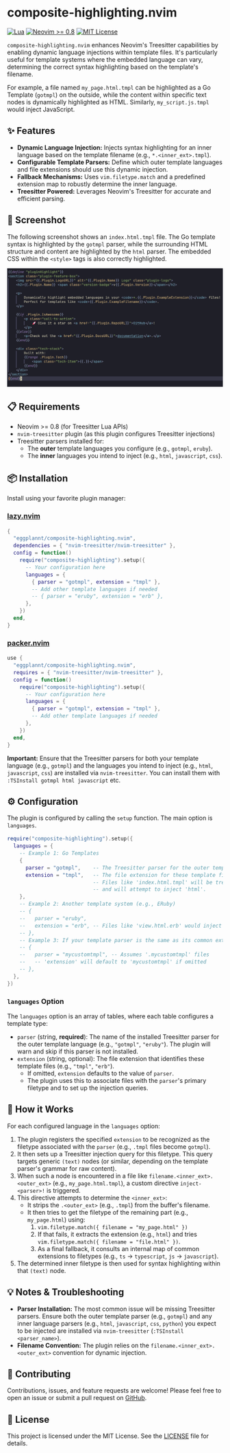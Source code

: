 # composite-highlighting.nvim

[![Lua](https://img.shields.io/badge/Lua-blue.svg?style=for-the-badge&logo=lua)](http://www.lua.org)
[![Neovim >= 0.8](https://img.shields.io/badge/Neovim-%3E%3D%200.8-blueviolet.svg?style=for-the-badge&logo=neovim)](https://neovim.io/)
[![MIT License](https://img.shields.io/badge/License-MIT-yellow.svg?style=for-the-badge)](https://opensource.org/licenses/MIT)

`composite-highlighting.nvim` enhances Neovim's Treesitter capabilities by enabling dynamic language injections within template files. It's particularly useful for template systems where the embedded language can vary, determining the correct syntax highlighting based on the template's filename.

For example, a file named `my_page.html.tmpl` can be highlighted as a Go Template (`gotmpl`) on the outside, while the content within specific text nodes is dynamically highlighted as HTML. Similarly, `my_script.js.tmpl` would inject JavaScript.

## ✨ Features

- **Dynamic Language Injection:** Injects syntax highlighting for an inner language based on the template filename (e.g., `*.<inner_ext>.tmpl`).
- **Configurable Template Parsers:** Define which outer template languages and file extensions should use this dynamic injection.
- **Fallback Mechanisms:** Uses `vim.filetype.match` and a predefined extension map to robustly determine the inner language.
- **Treesitter Powered:** Leverages Neovim's Treesitter for accurate and efficient parsing.

## 📸 Screenshot

The following screenshot shows an `index.html.tmpl` file. The Go template syntax is highlighted by the `gotmpl` parser, while the surrounding HTML structure and content are highlighted by the `html` parser. The embedded CSS within the `<style>` tags is also correctly highlighted.

![Composite Highlighting Demo](public/images/demo.png)

## 📋 Requirements

- Neovim >= 0.8 (for Treesitter Lua APIs)
- `nvim-treesitter` plugin (as this plugin configures Treesitter injections)
- Treesitter parsers installed for:
  - The **outer** template languages you configure (e.g., `gotmpl`, `eruby`).
  - The **inner** languages you intend to inject (e.g., `html`, `javascript`, `css`).

## 📦 Installation

Install using your favorite plugin manager:

### [lazy.nvim](https://github.com/folke/lazy.nvim)

```lua
{
  "eggplannt/composite-highlighting.nvim",
  dependencies = { "nvim-treesitter/nvim-treesitter" },
  config = function()
    require("composite-highlighting").setup({
      -- Your configuration here
      languages = {
        { parser = "gotmpl", extension = "tmpl" },
        -- Add other template languages if needed
        -- { parser = "eruby", extension = "erb" },
      },
    })
  end,
}
```

### [packer.nvim](https://github.com/wbthomason/packer.nvim)

```lua
use {
  "eggplannt/composite-highlighting.nvim",
  requires = { "nvim-treesitter/nvim-treesitter" },
  config = function()
    require("composite-highlighting").setup({
      -- Your configuration here
      languages = {
        { parser = "gotmpl", extension = "tmpl" },
        -- Add other template languages if needed
      },
    })
  end,
}
```

**Important:** Ensure that the Treesitter parsers for both your template language (e.g., `gotmpl`) and the languages you intend to inject (e.g., `html`, `javascript`, `css`) are installed via `nvim-treesitter`. You can install them with `:TSInstall gotmpl html javascript` etc.

## ⚙️ Configuration

The plugin is configured by calling the `setup` function. The main option is `languages`.

```lua
require("composite-highlighting").setup({
  languages = {
    -- Example 1: Go Templates
    {
      parser = "gotmpl",    -- The Treesitter parser for the outer template language
      extension = "tmpl",   -- The file extension for these template files
                            -- Files like 'index.html.tmpl' will be treated as 'gotmpl'
                            -- and will attempt to inject 'html'.
    },
    -- Example 2: Another template system (e.g., ERuby)
    -- {
    --   parser = "eruby",
    --   extension = "erb", -- Files like 'view.html.erb' would inject 'html'
    -- },
    -- Example 3: If your template parser is the same as its common extension
    -- {
    --   parser = "mycustomtmpl", -- Assumes '.mycustomtmpl' files
    --   -- 'extension' will default to 'mycustomtmpl' if omitted
    -- },
  },
})
```

### `languages` Option

The `languages` option is an array of tables, where each table configures a template type:

- `parser` (string, **required**): The name of the installed Treesitter parser for the outer template language (e.g., `"gotmpl"`, `"eruby"`). The plugin will warn and skip if this parser is not installed.
- `extension` (string, optional): The file extension that identifies these template files (e.g., `"tmpl"`, `"erb"`).
  - If omitted, `extension` defaults to the value of `parser`.
  - The plugin uses this to associate files with the `parser`'s primary filetype and to set up the injection queries.

## 🚀 How it Works

For each configured language in the `languages` option:

1.  The plugin registers the specified `extension` to be recognized as the filetype associated with the `parser` (e.g., `.tmpl` files become `gotmpl`).
2.  It then sets up a Treesitter injection query for this filetype. This query targets generic `(text)` nodes (or similar, depending on the template parser's grammar for raw content).
3.  When such a node is encountered in a file like `filename.<inner_ext>.<outer_ext>` (e.g., `my_page.html.tmpl`), a custom directive `inject-<parser>!` is triggered.
4.  This directive attempts to determine the `<inner_ext>`:
    - It strips the `.<outer_ext>` (e.g., `.tmpl`) from the buffer's filename.
    - It then tries to get the filetype of the remaining part (e.g., `my_page.html`) using:
      1.  `vim.filetype.match({ filename = "my_page.html" })`
      2.  If that fails, it extracts the extension (e.g., `html`) and tries `vim.filetype.match({ filename = "file.html" })`.
      3.  As a final fallback, it consults an internal map of common extensions to filetypes (e.g., `ts` -> `typescript`, `js` -> `javascript`).
5.  The determined inner filetype is then used for syntax highlighting within that `(text)` node.

## 💡 Notes & Troubleshooting

- **Parser Installation:** The most common issue will be missing Treesitter parsers. Ensure both the outer template parser (e.g., `gotmpl`) and any inner language parsers (e.g., `html`, `javascript`, `css`, `python`) you expect to be injected are installed via `nvim-treesitter` (`:TSInstall <parser_name>`).
- **Filename Convention:** The plugin relies on the `filename.<inner_ext>.<outer_ext>` convention for dynamic injection.

## 🤝 Contributing

Contributions, issues, and feature requests are welcome! Please feel free to open an issue or submit a pull request on [GitHub](https://github.com/eggplannt/composite-highlighting.nvim).

## 📜 License

This project is licensed under the MIT License. See the [LICENSE](LICENSE) file for details.
